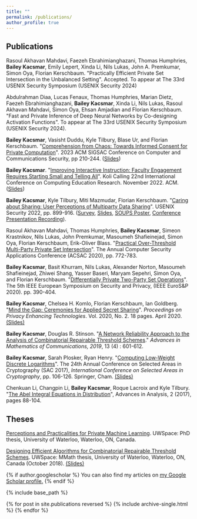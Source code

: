 ```yaml
---
title: ""
permalink: /publications/
author_profile: true
---
```


<h2>Publications</h2>

Rasoul Akhavan Mahdavi, Faezeh Ebrahimianghazani, Thomas Humphries, <b>Bailey Kacsmar</b>, Emily Lepert, Xinda Li, Nils Lukas, John A. Premkumar, Simon Oya, Florian Kerschbaum. &quot;Practically Efficient Private Set Intersection in the Unbalanced Setting&quot;. Accepted. To appear at The 33rd USENIX Security Symposium (USENIX Security 2024)

Abdulrahman Diaa, Lucas Fenaux, Thomas Humphries, Marian Dietz, Faezeh Ebrahimianghazani, <b>Bailey Kacsmar</b>, Xinda Li, Nils Lukas, Rasoul Akhavan Mahdavi, Simon Oya, Ehsan Amjadian and Florian Kerschbaum. &quot;Fast and Private Inference of Deep Neural Networks by Co-designing Activation Functions&quot;. To appear at The 33rd USENIX Security Symposium (USENIX Security 2024).

<b>Bailey Kacsmar</b>, Vasisht Duddu, Kyle Tilbury, Blase Ur, and Florian Kerschbaum. &quot;[Comprehension from Chaos: Towards Informed Consent for Private Computation](https://bkacsmar.github.io/files/comprehensionfromchaospreprint.pdf)&quot;. 2023 ACM SIGSAC Conference on Computer and Communications Security, pp 210-244. ([Slides](https://bkacsmar.github.io/files/BkacsmarCCS2023ComprehensionfromChaos.pdf))


 <b>Bailey Kacsmar</b>. &quot;[Improving Interactive Instruction: Faculty Engagement Requires Starting Small and Telling All](https://bkacsmar.github.io/files/bkacsmar_Koli_Calling_Short_preprint.pdf)&quot;. Koli Calling 22nd International Conference on Computing Education Research. November 2022. ACM. ([Slides](https://bkacsmar.github.io/files/pres_Koli2023.pdf))
 
 <b>Bailey Kacsmar</b>, Kyle Tilbury, Miti Mazmudar, Florian Kerschbaum.  &quot;[Caring about Sharing: User Perceptions of Multiparty Data Sharing](https://bkacsmar.github.io/files/caringsharingpaper.pdf)&quot;. USENIX Security 2022, pp. 899-916. ([Survey](https://bkacsmar.github.io/files/SurveyUsenix2022.pdf), [Slides](https://bkacsmar.github.io/files/caringUSENIXslides.pdf), [SOUPS Poster](https://bkacsmar.github.io/files/CaringSoupsPoster2022.pdf), [Conference Presentation Recording](https://www.youtube.com/watch?v=AMmDrLeJtgA)).
<br>


Rasoul Akhavan Mahdavi,  Thomas Humphries, <b>Bailey Kacsmar</b>, Simeon Krastnikov, Nils Lukas, John Premkumar,  Masoumeh Shafieinejad, Simon Oya, Florian Kerschbaum, Erik-Oliver Blass. &quot;[Practical Over-Threshold Multi-Party Private Set Intersection](https://bkacsmar.github.io/files/overthresholdPSI.pdf)&quot;. The Annual Computer Security Applications Conference (ACSAC 2020), pp. 772-783.



<b>Bailey Kacsmar</b>, Basit Khurram, Nils Lukas, Alexander Norton, Masoumeh Shafieinejad, Zhiwei Shang, Yasser Baseri, Maryam Sepehri, Simon Oya, and Florian Kerschbaum. &quot;[Differentially Private Two-Party Set Operations](https://bkacsmar.github.io/files/DiPSI.pdf)&quot;. The 5th IEEE European Symposium on Security and Privacy, (IEEE EuroS&P 2020). pp. 390-404. 

<b>Bailey Kacsmar</b>, Chelsea H. Komlo, Florian Kerschbaum, Ian Goldberg. &quot;[Mind the Gap: Ceremonies for Applied Secret Sharing](https://bkacsmar.github.io/files/mindthegap.pdf)&quot;. <i> Proceedings on Privacy Enhancing Technologies</i>. Vol. 2020, No. 2. 18 pages. April 2020. [(Slides)](https://bkacsmar.github.io/files/PoPETS_2020_Mindthegap.pdf)
<br>


<b>Bailey Kacsmar</b>, Douglas R. Stinson. &quot;[A Network Reliability Approach to the Analysis of Combinatorial Repairable Threshold Schemes](https://bkacsmar.github.io/files/networkReliability.pdf).&quot; <i>Advances in Mathematics of Communications, 2019</i>, 13 (4) : 601-612.
<br>


<b>Bailey Kacsmar</b>, Sarah Plosker, Ryan Henry. &quot;[Computing Low-Weight Discrete Logarithms](https://bkacsmar.github.io/files/Low_weight_DLP_ext.pdf)&quot;. The 24th Annual Conference on Selected Areas in Cryptography (SAC 2017), <i>International Conference on Selected Areas in Cryptography</i>, pp. 106-126. Springer, Cham. [(Slides)](https://bkacsmar.github.io/files/Computing_Low_Weight_DL.pdf)
<br>


Chenkuan Li, Changpin Li, <b>Bailey Kacsmar</b>, Roque Lacroix and Kyle Tilbury. &quot;[The Abel Integral Equations in Distribution](https://bkacsmar.github.io/files/abelIntegral.pdf)&quot;, Advances in Analysis, 2 (2017), pages 88-104.




<h2>Theses</h2>

[Perceptions and Practicalities for Private Machine Learning](https://uwspace.uwaterloo.ca/handle/10012/19830). UWSpace: PhD thesis, University of Waterloo, Waterloo, ON, Canada. 
<br>


[Designing Efficient Algorithms for Combinatorial Repairable Threshold Schemes](https://bkacsmar.github.io/files/DesigningEfficientAlgo.pdf). UWSpace: MMath
thesis, University of Waterloo, Waterloo, ON, Canada (October 2018). [(Slides)](https://bkacsmar.github.io/files/MastersThesis_presentation.pdf)



{% if author.googlescholar %}
  You can also find my articles on <u><a href="{{author.googlescholar}}">my Google Scholar profile</a>.</u>
{% endif %}

{% include base_path %}

{% for post in site.publications reversed %}
  {% include archive-single.html %}
{% endfor %}
